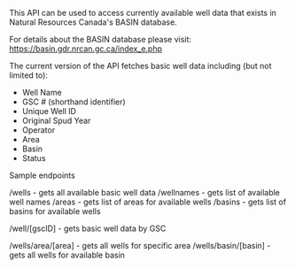 This API can be used to access currently available well data that exists in Natural Resources Canada's BASIN database.

For details about the BASIN database please visit: https://basin.gdr.nrcan.gc.ca/index_e.php

The current version of the API fetches basic well data including (but not limited to):

- Well Name
- GSC # (shorthand identifier)
- Unique Well ID
- Original Spud Year
- Operator
- Area
- Basin
- Status

Sample endpoints

/wells - gets all available basic well data
/wellnames - gets list of available well names
/areas - gets list of areas for available wells
/basins - gets list of basins for available wells

/well/[gscID] - gets basic well data by GSC

/wells/area/[area] - gets all wells for specific area
/wells/basin/[basin] - gets all wells for available basin